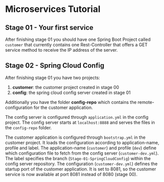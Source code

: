 # Microservices Tutorial

## Stage 01 - Your first service

After finishing stage 01 you should have one Spring Boot Project called ```customer``` that currently contains one Rest-Controller that offers a GET service method to receive the IP address of the server.

## Stage 02 - Spring Cloud Config

After finishing stage 01 you have two projects:

1. **customer**: the customer project created in stage 00
2. **config**: the spring cloud config server created in stage 01

Additionally you have the folder **config-repo** which contains the remote-configuration for the customer application.

The config server is configured through ```application.yml``` in the config project. The config server starts at ```localhost:8888``` and serves the files in the ```config-repo``` folder. 

The customer application is configured through ```bootstrap.yml``` in the customer project. It loads the configuration according to application-name, profile and label. The application-name (```customer```) and profile (```dev```) define which configuration file to fetch from the config server (```customer-dev.yml```). The label specifies the branch (```Stage-01-SpringCloudConfig```) within the config server repository.
The configuration (```customer-dev.yml```) defines the startup port of the customer application. It is set to 8081, so the customer service is now available at port 8081 instead of 8080 (stage 00).
